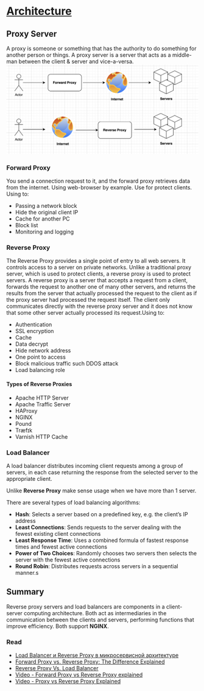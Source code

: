 # [Architecture](README.md)

## Proxy Server
A proxy is someone or something that has the authority to do something for another person or things.
A proxy server is a server that acts as a middle-man between the client & server and vice-a-versa.
![](docs/19.png)

### Forward Proxy
You send a connection request to it, and the forward proxy retrieves data from the internet. Using web-browser by example. Use for protect clients. Using to:

* Passing a network block
* Hide the original client IP
* Cache for another PC
* Block list
* Monitoring and logging

### Reverse Proxy
The Reverse Proxy provides a single point of entry to all web servers. It controls access to a server on private networks.
Unlike a traditional proxy server, which is used to protect clients, a reverse proxy is used to protect servers.
A reverse proxy is a server that accepts a request from a client, forwards the request to another one of many other servers, and returns the results from the server that actually processed the request to the client as if the proxy server had processed the request itself. 
The client only communicates directly with the reverse proxy server and it does not know that some other server actually processed its request.Using to:

* Authentication
* SSL encryption
* Cache
* Data decrypt
* Hide network address
* One point to access
* Block malicious traffic such DDOS attack
* Load balancing role 

#### Types of Reverse Proxies

* Apache HTTP Server
* Apache Traffic Server
* HAProxy
* NGINX
* Pound
* Træfɪk
* Varnish HTTP Cache

### Load Balancer
A load balancer distributes incoming client requests among a group of servers, in each case returning the response from the selected server to the appropriate client.

Unlike **Reverse Proxy** make sense usage when we have more than 1 server.

There are several types of load balancing algorithms:

* **Hash**: Selects a server based on a predefined key, e.g. the client’s IP address
* **Least Connections**: Sends requests to the server dealing with the fewest existing client connections
* **Least Response Time**: Uses a combined formula of fastest response times and fewest active connections
* **Power of Two Choices**: Randomly chooses two servers then selects the server with the fewest active connections
* **Round Robin**: Distributes requests across servers in a sequential manner.s

## Summary
Reverse proxy servers and load balancers are components in a client-server computing architecture. Both act as intermediaries in the communication between the clients and servers, performing functions that improve efficiency.
Both support **NGINX**.

### Read
* [Load Balancer и Reverse Proxy в микросервисной архитектуре](https://habr.com/ru/companies/otus/articles/741136/)
* [Forward Proxy vs. Reverse Proxy: The Difference Explained](https://www.strongdm.com/blog/difference-between-proxy-and-reverse-proxy)
* [Reverse Proxy Vs. Load Balancer](https://www.upguard.com/blog/reverse-proxy-vs-load-balancer)
* [Video - Forward Proxy vs Reverse Proxy explained](https://www.youtube.com/watch?v=c08OyMB-Maw)
* [Video - Proxy vs Reverse Proxy Explained](https://www.youtube.com/watch?v=RXXRguaHZs0)